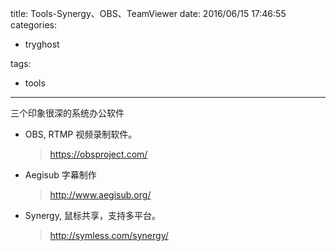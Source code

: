 title: Tools-Synergy、OBS、TeamViewer
date: 2016/06/15 17:46:55
categories:
 - tryghost

tags:
 - tools 



---

三个印象很深的系统办公软件

 * OBS, RTMP 视频录制软件。 
    >https://obsproject.com/
 * Aegisub 字幕制作
    >http://www.aegisub.org/
 * Synergy, 鼠标共享，支持多平台。 
    >http://symless.com/synergy/




